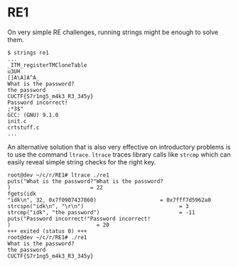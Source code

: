 # RE1

On very simple RE challenges, running strings might be enough to solve them. 

```
$ strings re1
...
_ITM_registerTMCloneTable
u3UH
[]A\A]A^A_
What is the password?
the password
CUCTF{S7r1ng5_m4k3_R3_345y}
Password incorrect!
;*3$"
GCC: (GNU) 9.1.0
init.c
crtstuff.c
...
```

An alternative solution that is also very effective on introductory problems is to use the command `ltrace`. `ltrace` traces library calls like `strcmp` which can easily reveal simple string checks for the right key.

```
root@dev ~/c/r/RE1# ltrace ./re1
puts("What is the password?"What is the password?
)                         = 22
fgets(idk
"idk\n", 32, 0x7f0907437860)                    = 0x7fff7d5962a0
strcspn("idk\n", "\r\n")                              = 3
strcmp("idk", "the password")                         = -11
puts("Password incorrect!"Password incorrect!
)                           = 20
+++ exited (status 0) +++
root@dev ~/c/r/RE1# ./re1 
What is the password?
the password
CUCTF{S7r1ng5_m4k3_R3_345y}
```
